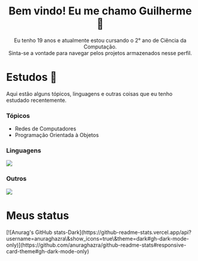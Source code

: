 <div align="center">
  <h1>Bem vindo! Eu me chamo Guilherme 👋</h1>
  <p>Eu tenho 19 anos e atualmente estou cursando o 2° ano de Ciência da Computação.<br/>Sinta-se a vontade para navegar pelos projetos armazenados nesse perfil.</p>
</div>

<div>
  <h1>Estudos 📖</h1>
  <p>Aqui estão alguns tópicos, linguagens e outras coisas que eu tenho estudado recentemente.</p>
  <h3>Tópicos</h3>
  <ul>
    <li>Redes de Computadores</li>
    <li>Programação Orientada à Objetos</li>
  </ul>
  <h3>Linguagens</h3>
  <img src="https://skillicons.dev/icons?i=c,cpp,python,java,kotlin" />
  <h3>Outros</h3>
    <img src="https://skillicons.dev/icons?i=sqlite,postgresql,django,linux,vim" />
</div>

<div>
  <h1>Meus status</h1>
</div>
[![Anurag's GitHub stats-Dark](https://github-readme-stats.vercel.app/api?username=anuraghazra\&show_icons=true\&theme=dark#gh-dark-mode-only)](https://github.com/anuraghazra/github-readme-stats#responsive-card-theme#gh-dark-mode-only)
